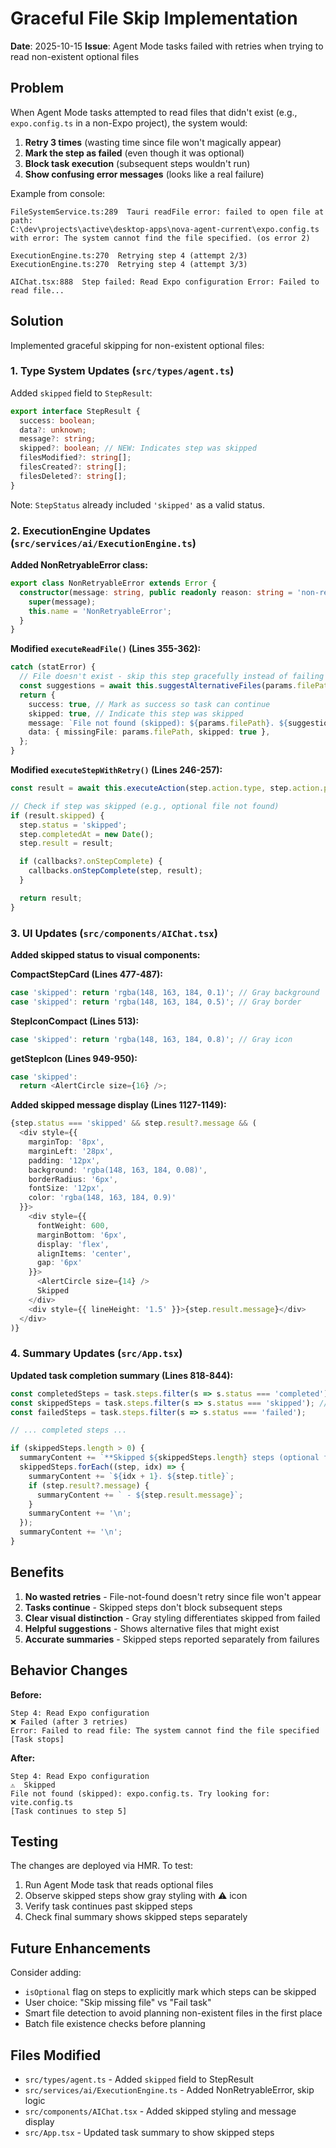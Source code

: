 # Graceful File Skip Implementation

**Date**: 2025-10-15
**Issue**: Agent Mode tasks failed with retries when trying to read non-existent optional files

## Problem

When Agent Mode tasks attempted to read files that didn't exist (e.g., `expo.config.ts` in a non-Expo project), the system would:
1. **Retry 3 times** (wasting time since file won't magically appear)
2. **Mark the step as failed** (even though it was optional)
3. **Block task execution** (subsequent steps wouldn't run)
4. **Show confusing error messages** (looks like a real failure)

Example from console:
```
FileSystemService.ts:289  Tauri readFile error: failed to open file at path:
C:\dev\projects\active\desktop-apps\nova-agent-current\expo.config.ts
with error: The system cannot find the file specified. (os error 2)

ExecutionEngine.ts:270  Retrying step 4 (attempt 2/3)
ExecutionEngine.ts:270  Retrying step 4 (attempt 3/3)

AIChat.tsx:888  Step failed: Read Expo configuration Error: Failed to read file...
```

## Solution

Implemented graceful skipping for non-existent optional files:

### 1. Type System Updates (`src/types/agent.ts`)

Added `skipped` field to `StepResult`:
```typescript
export interface StepResult {
  success: boolean;
  data?: unknown;
  message?: string;
  skipped?: boolean; // NEW: Indicates step was skipped
  filesModified?: string[];
  filesCreated?: string[];
  filesDeleted?: string[];
}
```

Note: `StepStatus` already included `'skipped'` as a valid status.

### 2. ExecutionEngine Updates (`src/services/ai/ExecutionEngine.ts`)

**Added NonRetryableError class:**
```typescript
export class NonRetryableError extends Error {
  constructor(message: string, public readonly reason: string = 'non-retryable') {
    super(message);
    this.name = 'NonRetryableError';
  }
}
```

**Modified `executeReadFile()` (Lines 355-362):**
```typescript
catch (statError) {
  // File doesn't exist - skip this step gracefully instead of failing
  const suggestions = await this.suggestAlternativeFiles(params.filePath);
  return {
    success: true, // Mark as success so task can continue
    skipped: true, // Indicate this step was skipped
    message: `File not found (skipped): ${params.filePath}. ${suggestions}`,
    data: { missingFile: params.filePath, skipped: true },
  };
}
```

**Modified `executeStepWithRetry()` (Lines 246-257):**
```typescript
const result = await this.executeAction(step.action.type, step.action.params);

// Check if step was skipped (e.g., optional file not found)
if (result.skipped) {
  step.status = 'skipped';
  step.completedAt = new Date();
  step.result = result;

  if (callbacks?.onStepComplete) {
    callbacks.onStepComplete(step, result);
  }

  return result;
}
```

### 3. UI Updates (`src/components/AIChat.tsx`)

**Added skipped status to visual components:**

**CompactStepCard (Lines 477-487):**
```typescript
case 'skipped': return 'rgba(148, 163, 184, 0.1)'; // Gray background
case 'skipped': return 'rgba(148, 163, 184, 0.5)'; // Gray border
```

**StepIconCompact (Lines 513):**
```typescript
case 'skipped': return 'rgba(148, 163, 184, 0.8)'; // Gray icon
```

**getStepIcon (Lines 949-950):**
```typescript
case 'skipped':
  return <AlertCircle size={16} />;
```

**Added skipped message display (Lines 1127-1149):**
```typescript
{step.status === 'skipped' && step.result?.message && (
  <div style={{
    marginTop: '8px',
    marginLeft: '28px',
    padding: '12px',
    background: 'rgba(148, 163, 184, 0.08)',
    borderRadius: '6px',
    fontSize: '12px',
    color: 'rgba(148, 163, 184, 0.9)'
  }}>
    <div style={{
      fontWeight: 600,
      marginBottom: '6px',
      display: 'flex',
      alignItems: 'center',
      gap: '6px'
    }}>
      <AlertCircle size={14} />
      Skipped
    </div>
    <div style={{ lineHeight: '1.5' }}>{step.result.message}</div>
  </div>
)}
```

### 4. Summary Updates (`src/App.tsx`)

**Updated task completion summary (Lines 818-844):**
```typescript
const completedSteps = task.steps.filter(s => s.status === 'completed');
const skippedSteps = task.steps.filter(s => s.status === 'skipped'); // NEW
const failedSteps = task.steps.filter(s => s.status === 'failed');

// ... completed steps ...

if (skippedSteps.length > 0) {
  summaryContent += `**Skipped ${skippedSteps.length} steps (optional files not found):**\n`;
  skippedSteps.forEach((step, idx) => {
    summaryContent += `${idx + 1}. ${step.title}`;
    if (step.result?.message) {
      summaryContent += ` - ${step.result.message}`;
    }
    summaryContent += '\n';
  });
  summaryContent += '\n';
}
```

## Benefits

1. **No wasted retries** - File-not-found doesn't retry since file won't appear
2. **Tasks continue** - Skipped steps don't block subsequent steps
3. **Clear visual distinction** - Gray styling differentiates skipped from failed
4. **Helpful suggestions** - Shows alternative files that might exist
5. **Accurate summaries** - Skipped steps reported separately from failures

## Behavior Changes

**Before:**
```
Step 4: Read Expo configuration
❌ Failed (after 3 retries)
Error: Failed to read file: The system cannot find the file specified
[Task stops]
```

**After:**
```
Step 4: Read Expo configuration
⚠️  Skipped
File not found (skipped): expo.config.ts. Try looking for: vite.config.ts
[Task continues to step 5]
```

## Testing

The changes are deployed via HMR. To test:

1. Run Agent Mode task that reads optional files
2. Observe skipped steps show gray styling with ⚠️  icon
3. Verify task continues past skipped steps
4. Check final summary shows skipped steps separately

## Future Enhancements

Consider adding:
- `isOptional` flag on steps to explicitly mark which steps can be skipped
- User choice: "Skip missing file" vs "Fail task"
- Smart file detection to avoid planning non-existent files in the first place
- Batch file existence checks before planning

## Files Modified

- `src/types/agent.ts` - Added `skipped` field to StepResult
- `src/services/ai/ExecutionEngine.ts` - Added NonRetryableError, skip logic
- `src/components/AIChat.tsx` - Added skipped styling and message display
- `src/App.tsx` - Updated task summary to show skipped steps
